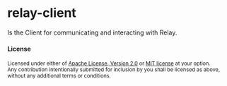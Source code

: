 
# relay-client
Is the Client for communicating and interacting with Relay.


#### License

<sup>
Licensed under either of <a href="LICENSE-APACHE">Apache License, Version
2.0</a> or <a href="LICENSE-MIT">MIT license</a> at your option.
</sup>

<br>

<sub>
Any contribution intentionally submitted for inclusion by you shall be licensed as above, without any additional terms or conditions.
</sub>
